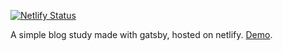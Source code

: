 [![Netlify Status](https://api.netlify.com/api/v1/badges/9665f411-d81b-4c0e-8624-466e77065246/deploy-status)](https://app.netlify.com/sites/vfcardoso-gatsby-course/deploys)

A simple blog study made with gatsby, hosted on netlify.
[Demo](https://vfcardoso-gatsby-course.netlify.app).